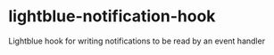 # lightblue-notification-hook
Lightblue hook for writing notifications to be read by an event handler
